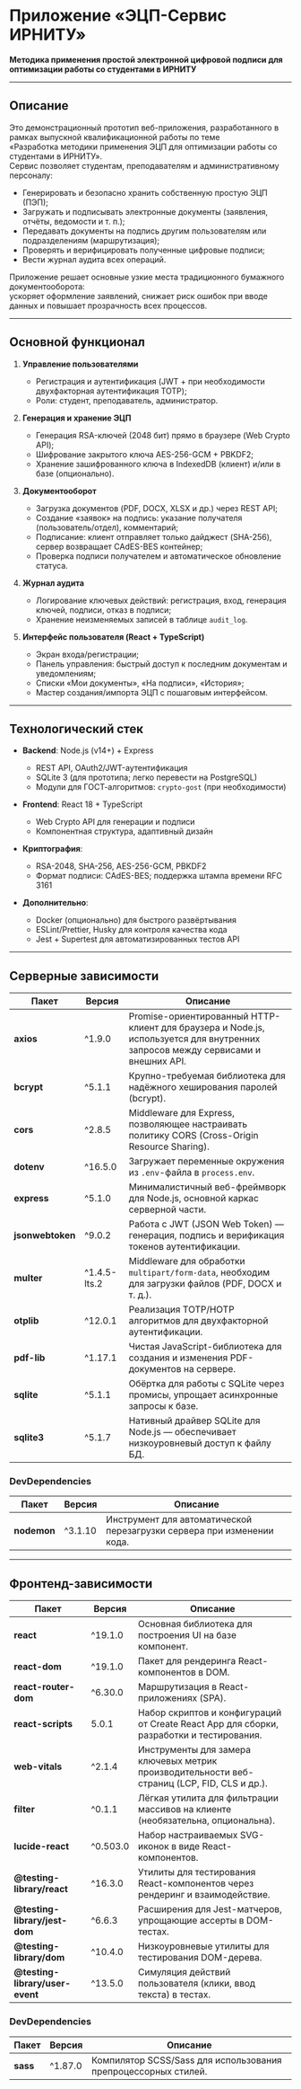 # Приложение «ЭЦП-Сервис ИРНИТУ»

**Методика применения простой электронной цифровой подписи для оптимизации работы со студентами в ИРНИТУ**

---

## Описание

Это демонстрационный прототип веб-приложения, разработанного в рамках выпускной квалификационной работы по теме  
«Разработка методики применения ЭЦП для оптимизации работы со студентами в ИРНИТУ».  
Сервис позволяет студентам, преподавателям и административному персоналу:

- Генерировать и безопасно хранить собственную простую ЭЦП (ПЭП);
- Загружать и подписывать электронные документы (заявления, отчёты, ведомости и т. п.);
- Передавать документы на подпись другим пользователям или подразделениям (маршрутизация);
- Проверять и верифицировать полученные цифровые подписи;
- Вести журнал аудита всех операций.

Приложение решает основные узкие места традиционного бумажного документооборота:  
ускоряет оформление заявлений, снижает риск ошибок при вводе данных и повышает прозрачность всех процессов.

---

## Основной функционал

1. **Управление пользователями**  
   - Регистрация и аутентификация (JWT + при необходимости двухфакторная аутентификация TOTP);
   - Роли: студент, преподаватель, администратор.

2. **Генерация и хранение ЭЦП**  
   - Генерация RSA-ключей (2048 бит) прямо в браузере (Web Crypto API);
   - Шифрование закрытого ключа AES-256-GCM + PBKDF2;
   - Хранение зашифрованного ключа в IndexedDB (клиент) и/или в базе (опционально).

3. **Документооборот**  
   - Загрузка документов (PDF, DOCX, XLSX и др.) через REST API;
   - Создание «заявок» на подпись: указание получателя (пользователь/отдел), комментарий;
   - Подписание: клиент отправляет только дайджест (SHA-256), сервер возвращает CAdES-BES контейнер;
   - Проверка подписи получателем и автоматическое обновление статуса.

4. **Журнал аудита**  
   - Логирование ключевых действий: регистрация, вход, генерация ключей, подписи, отказ в подписи;
   - Хранение неизменяемых записей в таблице `audit_log`.

5. **Интерфейс пользователя (React + TypeScript)**  
   - Экран входа/регистрации;
   - Панель управления: быстрый доступ к последним документам и уведомлениям;
   - Списки «Мои документы», «На подписи», «История»;
   - Мастер создания/импорта ЭЦП с пошаговым интерфейсом.

---

## Технологический стек

- **Backend**: Node.js (v14+) + Express  
  - REST API, OAuth2/JWT-аутентификация  
  - SQLite 3 (для прототипа; легко перевести на PostgreSQL)  
  - Модули для ГОСТ-алгоритмов: `crypto-gost` (при необходимости)

- **Frontend**: React 18 + TypeScript  
  - Web Crypto API для генерации и подписи  
  - Компонентная структура, адаптивный дизайн

- **Криптография**:  
  - RSA-2048, SHA-256, AES-256-GCM, PBKDF2  
  - Формат подписи: CAdES-BES; поддержка штампа времени RFC 3161

- **Дополнительно**:  
  - Docker (опционально) для быстрого развёртывания  
  - ESLint/Prettier, Husky для контроля качества кода  
  - Jest + Supertest для автоматизированных тестов API

---


## Серверные зависимости

| Пакет           | Версия         | Описание                                                                                         |
|-----------------|----------------|--------------------------------------------------------------------------------------------------|
| **axios**       | ^1.9.0         | Promise-ориентированный HTTP-клиент для браузера и Node.js, используется для внутренних запросов между сервисами и внешних API. |
| **bcrypt**      | ^5.1.1         | Крупно-требуемая библиотека для надёжного хеширования паролей (bcrypt).                          |
| **cors**        | ^2.8.5         | Middleware для Express, позволяющее настраивать политику CORS (Cross-Origin Resource Sharing).   |
| **dotenv**      | ^16.5.0        | Загружает переменные окружения из `.env`-файла в `process.env`.                                 |
| **express**     | ^5.1.0         | Минималистичный веб-фреймворк для Node.js, основной каркас серверной части.                     |
| **jsonwebtoken**| ^9.0.2         | Работа с JWT (JSON Web Token) — генерация, подпись и верификация токенов аутентификации.         |
| **multer**      | ^1.4.5-lts.2   | Middleware для обработки `multipart/form-data`, необходим для загрузки файлов (PDF, DOCX и т. д.). |
| **otplib**      | ^12.0.1        | Реализация TOTP/HOTP алгоритмов для двухфакторной аутентификации.                                |
| **pdf-lib**     | ^1.17.1        | Чистая JavaScript-библиотека для создания и изменения PDF-документов на сервере.                 |
| **sqlite**      | ^5.1.1         | Обёртка для работы с SQLite через промисы, упрощает асинхронные запросы к базе.                 |
| **sqlite3**     | ^5.1.7         | Нативный драйвер SQLite для Node.js — обеспечивает низкоуровневый доступ к файлу БД.             |

### DevDependencies

| Пакет     | Версия      | Описание                                            |
|-----------|-------------|-----------------------------------------------------|
| **nodemon** | ^3.1.10   | Инструмент для автоматической перезагрузки сервера при изменении кода. |

---

## Фронтенд-зависимости

| Пакет                                    | Версия       | Описание                                                                                     |
|------------------------------------------|--------------|----------------------------------------------------------------------------------------------|
| **react**                                | ^19.1.0      | Основная библиотека для построения UI на базе компонент.                                     |
| **react-dom**                            | ^19.1.0      | Пакет для рендеринга React-компонентов в DOM.                                               |
| **react-router-dom**                     | ^6.30.0      | Маршрутизация в React-приложениях (SPA).                                                    |
| **react-scripts**                        | 5.0.1        | Набор скриптов и конфигураций от Create React App для сборки, разработки и тестирования.    |
| **web-vitals**                           | ^2.1.4       | Инструменты для замера ключевых метрик производительности веб-страниц (LCP, FID, CLS и др.). |
| **filter**                               | ^0.1.1       | Лёгкая утилита для фильтрации массивов на клиенте (необязательна, опциональна).             |
| **lucide-react**                         | ^0.503.0     | Набор настраиваемых SVG-иконок в виде React-компонентов.                                    |
| **@testing-library/react**               | ^16.3.0      | Утилиты для тестирования React-компонентов через рендеринг и взаимодействие.                |
| **@testing-library/jest-dom**            | ^6.6.3       | Расширения для Jest-матчеров, упрощающие ассерты в DOM-тестах.                               |
| **@testing-library/dom**                 | ^10.4.0      | Низкоуровневые утилиты для тестирования DOM-дерева.                                         |
| **@testing-library/user-event**          | ^13.5.0      | Симуляция действий пользователя (клики, ввод текста) в тестах.                              |

### DevDependencies

| Пакет  | Версия     | Описание                                                         |
|--------|------------|------------------------------------------------------------------|
| **sass** | ^1.87.0  | Компилятор SCSS/Sass для использования препроцессорных стилей.   |



